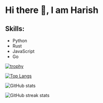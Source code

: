 # Hi there 👋, I am Harish

## Skills:
- Python
- Rust
- JavaScript
- Go

[![trophy](https://github-profile-trophy.vercel.app/?username=harish3124&theme=radical)](https://github.com/ryo-ma/github-profile-trophy)

[![Top Langs](https://github-readme-stats.vercel.app/api/top-langs/?username=harish3124&theme=radical)](https://github.com/anuraghazra/github-readme-stats)

![GitHub stats](https://github-readme-stats.vercel.app/api?username=harish3124&show_icons=true&count_private=true&theme=radical)  

![GitHub streak stats](https://github-readme-streak-stats.herokuapp.com/?user=harish3124&theme=radical)  
